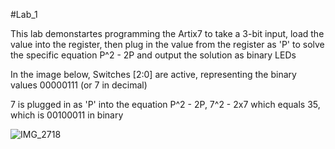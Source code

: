 #Lab_1

This lab demonstartes programming the Artix7 to take a 3-bit input, 
load the value into the register, then plug in the value from the register as 'P' to solve the specific equation 
P^2 - 2P and output the solution as binary LEDs

In the image below, Switches [2:0] are active, representing the binary values 00000111 (or 7 in decimal)

7 is plugged in as 'P' into the equation P^2 - 2P, 7^2 - 2x7 which equals 35, which is 00100011 in binary

![IMG_2718](https://user-images.githubusercontent.com/96662693/153724284-a8ac723a-959b-4042-b282-0b0d595fb596.jpg)

